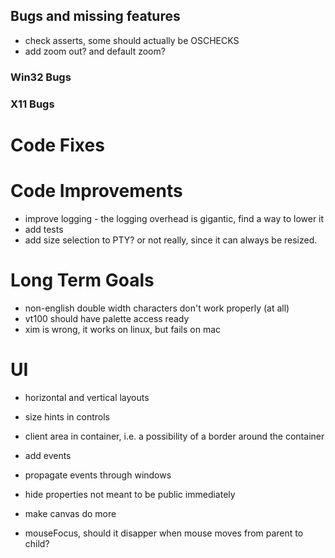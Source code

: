 ﻿## Bugs and missing features

- check asserts, some should actually be OSCHECKS
- add zoom out? and default zoom? 

### Win32 Bugs

### X11 Bugs

# Code Fixes

# Code Improvements 

- improve logging - the logging overhead is gigantic, find a way to lower it
- add tests
- add size selection to PTY? or not really, since it can always be resized. 

# Long Term Goals

- non-english double width characters don't work properly (at all)
- vt100 should have palette access ready
- xim is wrong, it works on linux, but fails on mac

# UI

- horizontal and vertical layouts
- size hints in controls
- client area in container, i.e. a possibility of a border around the container
- add events
- propagate events through windows
- hide properties not meant to be public immediately
- make canvas do more

- mouseFocus, should it disapper when mouse moves from parent to child? 